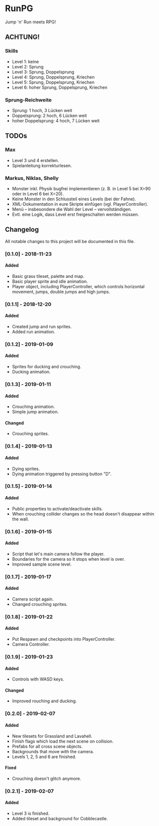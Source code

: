 # RunPG
Jump 'n' Run meets RPG!

## ACHTUNG!
### Skills
* Level 1: keine
* Level 2: Sprung
* Level 3: Sprung, Doppelsprung
* Level 4: Sprung, Doppelsprung, Kriechen
* Level 5: Sprung, Doppelsprung, Kriechen
* Level 6: hoher Sprung, Doppelsprung, Kriechen

### Sprung-Reichweite
* Sprung: 1 hoch, 3 Lücken weit
* Doppelsprung: 2 hoch, 6 Lücken weit
* hoher Doppelsprung: 4 hoch, 7 Lücken weit

## TODOs
### Max
- Level 3 und 4 erstellen.
- Spielanleitung korrekturlesen.

### Markus, Niklas, Shelly
- Monster inkl. Physik bugfrei implementieren (z. B. in Level 5 bei X=90 oder in Level 6 bei X=20).
- Keine Monster in den Schlussteil eines Levels (bei der Fahne).
- XML-Dokumentation in eure Skripte einfügen (vgl. PlayerController).
- Menü – insbesondere die Wahl der Level – vervollständigen.
- Evtl. eine Logik, dass Level erst freigeschalten werden müssen.

## Changelog
All notable changes to this project will be documented in this file.

### [0.1.0] - 2018-11-23
#### Added
- Basic grass tileset, palette and map.
- Basic player sprite and idle animation.
- Player object, including PlayerController, which controls horizontal movement, jumps, double jumps and high jumps.

### [0.1.1] - 2018-12-20
#### Added
- Created jump and run sprites.
- Added run animation.

### [0.1.2] - 2019-01-09
#### Added
- Sprites for ducking and crouching.
- Ducking animation.

### [0.1.3] - 2019-01-11
#### Added
- Crouching animation.
- Simple jump animation.
#### Changed
- Crouching sprites.

### [0.1.4] - 2019-01-13
#### Added
- Dying sprites.
- Dying animation triggered by pressing button "D".

### [0.1.5] - 2019-01-14
#### Added
- Public properties to activate/deactivate skills.
- When crouching collider changes so the head doesn't disappear within the wall.

### [0.1.6] - 2019-01-15
#### Added
- Script that let's main camera follow the player.
- Boundaries for the camera so it stops when level is over.
- Improved sample scene level.

### [0.1.7] - 2019-01-17
#### Added
- Camera script again.
- Changed crouching sprites.

### [0.1.8] - 2019-01-22
#### Added
- Put Respawn and checkpoints into PlayerController.
- Camera Controller.

### [0.1.9] - 2019-01-23
#### Added
- Controls with WASD keys.
#### Changed
- Improved rouching and ducking.

### [0.2.0] - 2019-02-07
#### Added
- New tilesets for Grassland and Lavahell.
- Finish flags which load the next scene on collision.
- Prefabs for all cross scene objects.
- Backgrounds that move with the camera.
- Levels 1, 2, 5 and 6 are finished.

#### Fixed
- Crouching doesn't glitch anymore.

### [0.2.1] - 2019-02-07
#### Added
- Level 3 is finished.
- Added tileset and background for Cobblecastle.
